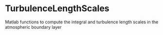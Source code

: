 # TurbulenceLengthScales
Matlab functions to compute the integral and turbulence length scales in the atmospheric boundary layer
